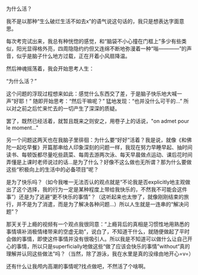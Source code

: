 为什么活？

我不是以那种“生么破烂生活不如去x”的语气说这句话的，我只是想表达字面意思。

每次考完试出来，我总有种恍惚的感觉，和“脑袋不小心撞在门框上”多少有些类似，阳光显得格外亮，四周隐隐约约但又连绵不断地弥漫着一种“嗡————”的声音，似乎是脑子什么地方过载，正在开着小风扇降温。

然后神魂摇荡着，我会开始思考人生：

“为什么活？”

这个问题的浮现过程想来如此：感觉什么东西交了差，于是脑子快乐地大喊一声”好耶！” 随即开始思考：“然后干嘛呢？” 猛地发现：“也并没什么可干的...” 所以对之前之后忙来忙去的一切产生了深深的质疑。

罢了，既然已经活着，就暂且既来之则安之，用卷子上的话说，"on admet pour le moment..."

另一个问题这两天也在我脑子里徘徊：为什么要“好好”活着？我是说，就像《和佛陀一起吃早餐》开篇那串给人印象深刻的问题一样，我现在努力早睡早起、抽时间读书、每顿饭都尽量吃些蔬菜、每周去游两次泳、每天早晨做点运动、课后花时间弄懂是上课时老师说过的话...是为了什么？好像不这么做也无所谓？那为什么要做这些“积极向上的生活中的必备项目”呢？

是为了快乐吗？（如今我唯一无法否认的观点就是“不论我是否explicitly地主观做出了这个选择，我的行为一定是某种程度上带给我快乐的，不然我不可能会这件事”）还是为了逃避“更不快乐的事情”？（这听起来也太惨了，就像刚刚结束的旅行，并不是为了消遣，而是为了解决各种问题...）所以人生就是一连串的“解决问题”？

那天关于上瘾的视频有一个观点我很同意：“上瘾背后的真相是习惯性地用熟悉的事情填补消极情绪带来的空虚无助”，说白了，不知道干什么，就随便做起了平时会做的事情，即使这件事情并没有很吸引人。所以我是不知道可以做什么让自己开心的事情，所以只是superficially地做这些“做了应该会快乐的事情”without“真的理解并认同这些做法”吗？（当然，除了游泳，我在水里是真的没缘由地开心=v=）

还有什么让我颅内高潮的事情呢?找点做吧，不然活了个啥啊。